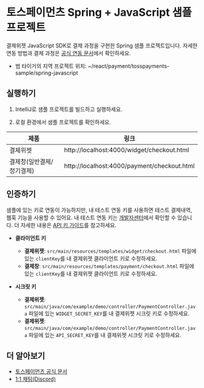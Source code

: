 # 토스페이먼츠 Spring + JavaScript 샘플 프로젝트

결제위젯 JavaScript SDK로 결제 과정을 구현한 Spring 샘플 프로젝트입니다. 자세한 연동 방법과 결제 과정은 [공식 연동 문서](https://docs.tosspayments.com/guides/payment-widget/integration)에서 확인하세요.

* 범 타이거의 지역 프로젝트 위치: ~/react/payment/tosspayments-sample/spring-javascript

## 실행하기

1. IntelliJ로 샘플 프로젝트를 빌드하고 실행하세요.

2. 로컬 환경에서 샘플 프로젝트를 확인하세요.

| 제품                      | 링크                                               |
| ------------------------- | -------------------------------------------------- |
| 결제위젯                  | http://localhost:4000/widget/checkout.html  |
| 결제창(일반결제/정기결제) | http://localhost:4000/payment/checkout.html |

## 인증하기

샘플에 있는 키로 연동이 가능하지만, 내 테스트 연동 키를 사용하면 테스트 결제내역, 웹훅 기능을 사용할 수 있어요. 내 테스트 연동 키는 [개발자센터](https://developers.tosspayments.com/my/api-keys)에서 확인할 수 있습니다. 더 자세한 내용은 [API 키 가이드](https://docs.tosspayments.com/reference/using-api/api-keys)를 참고하세요.

- **클라이언트 키**

  - **결제위젯**: `src/main/resources/templates/widget/checkout.html` 파일에 있는 `clientKey`를 내 결제위젯 클라이언트 키로 수정하세요.
  - **결제창**: `src/main/resources/templates/payment/checkout.html` 파일에 있는 `clientKey`를 내 결제위젯 클라이언트 키로 수정하세요.

- **시크릿 키**

  - **결제위젯**: `src/main/java/com/example/demo/controller/PaymentController.java` 파일에 있는 `WIDGET_SECRET_KEY`를 내 결제위젯 시크릿 키로 수정하세요.
  - **결제위젯**: `src/main/java/com/example/demo/controller/PaymentController.java` 파일에 있는 `API_SECRET_KEY`를 내 결제위젯 시크릿 키로 수정하세요.

## 더 알아보기

- [토스페이먼츠 공식 문서](https://docs.tosspayments.com/guides/v2/get-started)
- [1:1 채팅(Discord)](https://discord.com/invite/VdkfJnknD9)
